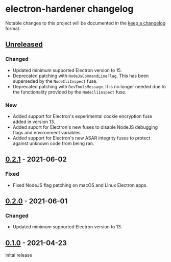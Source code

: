 # electron-hardener changelog

Notable changes to this project will be documented in the [keep a changelog](https://keepachangelog.com/en/1.0.0/) format.

## [Unreleased]

### Changed
* Updated minimum supported Electron version to 15.
* Deprecated patching with `NodeJsCommandLineFlag`. This has been superseded by the `NodeCliInspect` fuse.
* Deprecated patching with `DevToolsMessage`. It is no longer needed due to the functionality provided by the `NodeCliInspect` fuse.

### New
* Added support for Electron's experimental cookie encryption fuse added in version 13.
* Added suport for Electron's new fuses to disable NodeJS debugging flags and environment variables.
* Added support for Electron's new ASAR integrity fuses to protect against unknown code from being ran.

## [0.2.1] - 2021-06-02

### Fixed
* Fixed NodeJS flag patching on macOS and Linux Electron apps.

## [0.2.0] - 2021-06-01

### Changed

* Updated minimum supported Electron version to 13.

## [0.1.0] - 2021-04-23

Inital release

[Unreleased]: https://github.com/1Password/electron-hardener/compare/v0.1.0...HEAD
[0.1.0]: https://github.com/1Password/electron-hardener/releases/tag/v0.1.0
[0.2.0]: https://github.com/1Password/electron-hardener/releases/tag/v0.2.0
[0.2.1]: https://github.com/1Password/electron-hardener/releases/tag/v0.2.1